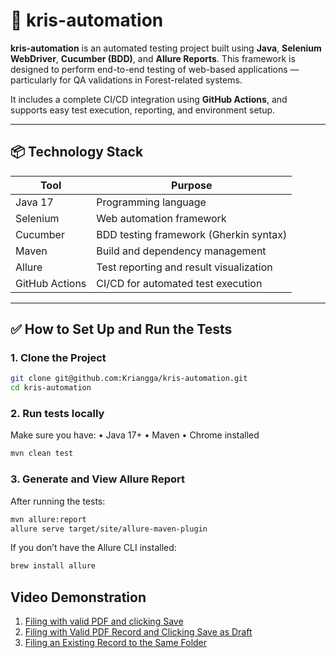 # 🚀 kris-automation

**kris-automation** is an automated testing project built using **Java**, **Selenium WebDriver**, **Cucumber (BDD)**, and **Allure Reports**. This framework is designed to perform end-to-end testing of web-based applications — particularly for QA validations in Forest-related systems.

It includes a complete CI/CD integration using **GitHub Actions**, and supports easy test execution, reporting, and environment setup.

---

## 📦 Technology Stack

| Tool          | Purpose                                     |
|---------------|---------------------------------------------|
| Java 17       | Programming language                        |
| Selenium      | Web automation framework                    |
| Cucumber      | BDD testing framework (Gherkin syntax)      |
| Maven         | Build and dependency management             |
| Allure        | Test reporting and result visualization     |
| GitHub Actions| CI/CD for automated test execution          |

---

## ✅ How to Set Up and Run the Tests

### 1. Clone the Project

```bash
git clone git@github.com:Kriangga/kris-automation.git
cd kris-automation
```

### 2. Run tests locally
Make sure you have:
	•	Java 17+
	•	Maven
	•	Chrome installed

```bash
mvn clean test
```

### 3. Generate and View Allure Report
After running the tests:
```bash
mvn allure:report
allure serve target/site/allure-maven-plugin
```

If you don’t have the Allure CLI installed:
```bash
brew install allure
```

## Video Demonstration
1. [Filing with valid PDF and clicking Save](https://drive.google.com/file/d/1qYSxclsAWujWpQq3vRVZbmXxLd9Z062t/view?usp=sharing)
2. [Filing with Valid PDF Record and Clicking Save as Draft](https://drive.google.com/file/d/19SDFhWjxvJhtYqT2uG3OEgohEAiNCuz6/view?usp=drive_link)
3. [Filing an Existing Record to the Same Folder](https://drive.google.com/file/d/1ztOYFCRYMGezlxys7Hi7YVO8o4YXMqbv/view?usp=drive_link)
